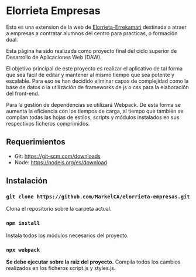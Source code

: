 # Elorrieta Empresas

Esta es una  extension de la web de [Elorrieta-Errekamari](https://elorrieta.hezkuntza.net/es/inicio)
 destinada a atraer a empresas a contratar alumnos del centro para practicas, o formación dual. 

Esta página ha sido realizada como proyecto final del ciclo superior de Desarrollo de Aplicaciones Web (DAW).

El objetivo principal de este proyecto es realizar el aplicativo de tal forma que sea fácil de editar y mantener al mismo tiempo que sea potente y escalable. Para eso se han decidido eliminar capas de complejidad como la base de datos o la utilización de frameworks de js o css para la elaboración del front-end.

Para la gestión de dependencias se utilizará Webpack. De esta forma se aumenta la eficiencia con los tiempos de carga, al tiempo que también se compilan todas las hojas de estilos, scripts y módulos instalados en sus respectivos ficheros comprimidos.

## Requerimientos

- Git: https://git-scm.com/downloads
- Node: https://nodejs.org/es/download

## Instalación

### `git clone https://github.com/MarkelCA/elorrieta-empresas.git`

Clona el repositorio sobre la carpeta actual.

### `npm install`

Instala todos los módulos necesarios del proyecto.

### `npx webpack`

**Se debe ejecutar sobre la raiz del proyecto.** Compila todos los cambios realizados en los ficheros script.js y styles.js.
